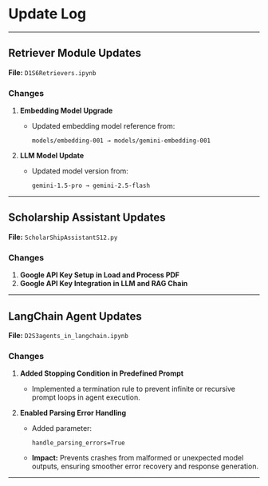# Update Log

---

## Retriever Module Updates

**File:** `D1S6Retrievers.ipynb`

### Changes
1. **Embedding Model Upgrade**
   - Updated embedding model reference from:
     ```
     models/embedding-001 → models/gemini-embedding-001
     ```

2. **LLM Model Update**
   - Updated model version from:
     ```
     gemini-1.5-pro → gemini-2.5-flash
     ```

---

## Scholarship Assistant Updates

**File:** `ScholarShipAssistantS12.py`

### Changes
1. **Google API Key Setup in Load and Process PDF**
2. **Google API Key Integration in LLM and RAG Chain**

---

## LangChain Agent Updates

**File:** `D2S3agents_in_langchain.ipynb`

### Changes
1. **Added Stopping Condition in Predefined Prompt**
   - Implemented a termination rule to prevent infinite or recursive prompt loops in agent execution.

2. **Enabled Parsing Error Handling**
   - Added parameter:
     ```
     handle_parsing_errors=True
     ```
   - **Impact:** Prevents crashes from malformed or unexpected model outputs, ensuring smoother error recovery and response generation.

---